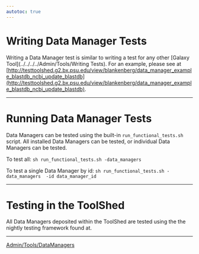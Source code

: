 ```yaml
---
autotoc: true
---
```




# Writing Data Manager Tests

Writing a Data Manager test is similar to writing a test for any other [Galaxy Tool](../../../../Admin/Tools/Writing Tests). For an example, please see at [http://testtoolshed.g2.bx.psu.edu/view/blankenberg/data_manager_example_blastdb_ncbi_update_blastdb](http://testtoolshed.g2.bx.psu.edu/view/blankenberg/data_manager_example_blastdb_ncbi_update_blastdb). 

----
# Running Data Manager Tests

Data Managers can be tested using the built-in `run_functional_tests.sh` script. All installed Data Managers can be tested, or individual Data Managers can be tested.

To test all:
``` sh run_functional_tests.sh -data_managers ```


To test a single Data Manager by id:
``` sh run_functional_tests.sh -data_managers  -id data_manager_id ```


----

# Testing in the ToolShed

All Data Managers deposited within the ToolShed are tested using the the nightly testing framework found at. 

----

[Admin/Tools/DataManagers](../../../../Admin/Tools/DataManagers)
